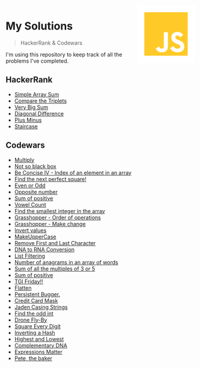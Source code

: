 <img src="javascript.png" align="right" />

# My Solutions

> HackerRank & Codewars

I'm using this repository to keep track of all the problems I've completed.

## HackerRank

<ul>
    <li>
        <a href="https://www.hackerrank.com/challenges/simple-array-sum/problem" target="_blank">Simple Array Sum</a>
    </li>
    <li>
        <a href="https://www.hackerrank.com/challenges/compare-the-triplets" target="_blank">Compare the Triplets</a>
    </li>
    <li>
        <a href="https://www.hackerrank.com/challenges/a-very-big-sum" target="_blank">Very Big Sum</a>
    </li>
    <li>
        <a href="https://www.hackerrank.com/challenges/diagonal-difference" target="_blank">Diagonal Difference</a>
    </li>
    <li>
        <a href="https://www.hackerrank.com/challenges/plus-minus" target="_blank">Plus Minus</a>
    </li>
    <li>
        <a href="https://www.hackerrank.com/challenges/staircase/problem" target="_blank">Staircase</a>
    </li>
</ul>

## Codewars

<ul>
    <li>
        <a href="https://www.codewars.com/kata/50654ddff44f800200000004" target="_blank">Multiply</a>
    </li>
    <li>
        <a href="https://www.codewars.com/kata/57080f21d531cd94950007eb" target="_blank">Not so black box</a>
    </li>
    <li>
        <a href="https://www.codewars.com/kata/5703c093022cd1aae90012c9" target="_blank">Be Concise IV - Index of an element in an array</a>
    </li>
    <li>
        <a href="https://www.codewars.com/kata/56269eb78ad2e4ced1000013" target="_blank">Find the next perfect square!</a>
    </li>
    <li>
        <a href="https://www.codewars.com/kata/53da3dbb4a5168369a0000fe" target="_blank">Even or Odd</a>
    </li>
    <li>
        <a href="https://www.codewars.com/kata/56dec885c54a926dcd001095" target="_blank">Opposite number</a>
    </li>
    <li>
        <a href="https://www.codewars.com/kata/5715eaedb436cf5606000381" target="_blank">Sum of positive</a>
    </li>
    <li>
        <a href="https://www.codewars.com/kata/54ff3102c1bad923760001f3" target="_blank">Vowel Count</a>
    </li>
    <li>
        <a href="https://www.codewars.com/kata/55a2d7ebe362935a210000b2" target="_blank">Find the smallest integer in the array</a>
    </li>
    <li>
        <a href="https://www.codewars.com/kata/560ecf0cb040de130e00007d" target="_blank">Grasshopper - Order of operations</a>
    </li>
    <li>
        <a href="https://www.codewars.com/kata/560dab9f8b50f89fd6000070" target="_blank">Grasshopper - Make change</a>
    </li>
    <li>
        <a href="https://www.codewars.com/kata/5899dc03bc95b1bf1b0000ad" target="_blank">Invert values</a>
    </li>
    <li>
        <a href="https://www.codewars.com/kata/57a0556c7cb1f31ab3000ad7" target="_blank">MakeUpperCase</a>
    </li>
    <li>
        <a href="https://www.codewars.com/kata/56bc28ad5bdaeb48760009b0" target="_blank">Remove First and Last Character</a>
    </li>
    <li>
        <a href="https://www.codewars.com/kata/5556282156230d0e5e000089" target="_blank">DNA to RNA Conversion</a>
    </li>
    <li>
        <a href="https://www.codewars.com/kata/53dbd5315a3c69eed20002dd" target="_blank">List Filtering</a>
    </li>
    <li>
        <a href="https://www.codewars.com/kata/587e18b97a25e865530000d8" target="_blank">Number of anagrams in an array of words</a>
    </li>
    <li>
        <a href="https://www.codewars.com/kata/57f36495c0bb25ecf50000e7" target="_blank">Sum of all the multiples of 3 or 5</a>
    </li>
    <li>
        <a href="https://www.codewars.com/kata/5715eaedb436cf5606000381" target="_blank">Sum of positive</a>
    </li>
    <li>
        <a href="https://www.codewars.com/kata/5a0d6d8c6975982b5b000383" target="_blank">TGI Friday!!</a>
    </li>
    <li>
        <a href="https://www.codewars.com/kata/5250a89b1625e5decd000413" target="_blank">Flatten</a>
    </li>
    <li>
        <a href="https://www.codewars.com/kata/55bf01e5a717a0d57e0000ec" target="_blank">Persistent Bugger.</a>
    </li>
    <li>
        <a href="https://www.codewars.com/kata/5412509bd436bd33920011bc" target="_blank">Credit Card Mask</a>
    </li>
    <li>
        <a href="https://www.codewars.com/kata/5390bac347d09b7da40006f6" target="_blank">Jaden Casing Strings</a>
    </li>
    <li>
        <a href="https://www.codewars.com/kata/54da5a58ea159efa38000836" target="_blank">Find the odd int</a>
    </li>
    <li>
        <a href="https://www.codewars.com/kata/58356a94f8358058f30004b5" target="_blank">Drone Fly-By</a>
    </li>
    <li>
        <a href="https://www.codewars.com/kata/546e2562b03326a88e000020" target="_blank">Square Every Digit</a>
    </li>
    <li>
        <a href="https://www.codewars.com/kata/5b5604e26dc79e6832000101" target="_blank">Inverting a Hash</a>
    </li>
    <li>
        <a href="https://www.codewars.com/kata/554b4ac871d6813a03000035" target="_blank">Highest and Lowest</a>
    </li>
    <li>
        <a href="https://www.codewars.com/kata/554e4a2f232cdd87d9000038" target="_blank">Complementary DNA</a>
    </li>
    <li>
        <a href="https://www.codewars.com/kata/5ae62fcf252e66d44d00008e" target="_blank">Expressions Matter</a>
    </li>
    <li>
        <a href="https://www.codewars.com/kata/525c65e51bf619685c000059" target="_blank">Pete, the baker</a>
    </li>
</ul>
